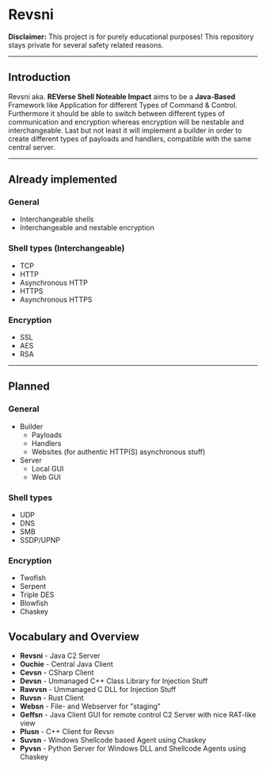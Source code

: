 # Revsni

**Disclaimer:** This project is for purely educational purposes! This repository stays private for several safety related reasons.

---
## Introduction

Revsni aka. **REVerse Shell Noteable Impact** aims to be a **Java-Based** Framework like Application for different Types of Command & Control.
Furthermore it should be able to switch between different types of communication and encryption whereas encryption will be nestable and interchangeable.
Last but not least it will implement a builder in order to create different types of payloads and handlers, compatible with the same central server.

---
## Already implemented
### General
- Interchangeable shells
- Interchangeable and nestable encryption
### Shell types (Interchangeable)
  - TCP
  - HTTP
  - Asynchronous HTTP
  - HTTPS
  - Asynchronous HTTPS
### Encryption
  - SSL
  - AES
  - RSA
---
## Planned

### General
- Builder
  - Payloads
  - Handlers
  - Websites (for authentic HTTP(S) asynchronous stuff)
- Server
  - Local GUI
  - Web GUI

### Shell types
  - UDP
  - DNS
  - SMB
  - SSDP/UPNP

### Encryption
  - Twofish
  - Serpent
  - Triple DES
  - Blowfish
  - Chaskey
## Vocabulary and Overview
- **Revsni**      -     Java C2 Server
- **Ouchie**      -     Central Java Client
- **Cevsn**       -     CSharp Client
- **Devsn**       -     Unmanaged C++ Class Library for Injection Stuff
- **Rawvsn**      -     Ummanaged C DLL for Injection Stuff
- **Ruvsn**       -     Rust Client
- **Websn**       -     File- and Webserver for "staging"
- **Geffsn**      -     Java Client GUI for remote control C2 Server with nice RAT-like view
- **Plusn**       -     C++ Client for Revsn
- **Suvsn**       -     Windows Shellcode based Agent using Chaskey
- **Pyvsn**       -     Python Server for Windows DLL and Shellcode Agents using Chaskey

